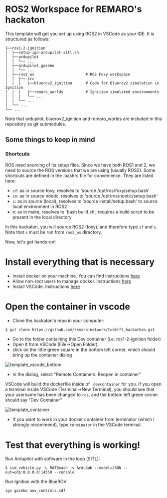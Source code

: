 # ROS2 Workspace for REMARO's hackaton
This template will get you set up using ROS2 in VSCode as your IDE.
It is structured as follows:
```
├──ros1-2-ignition
│  ├──setup-ign-ardupilot-sitl.sh
│  ├──ardupilot
|  |  └── ...
│  ├──ardupilot_gazebo
|  |  └── ...
│  ├──ros2_ws                       # ROS Foxy workspace
|  |  ├── src
|  |  |   ├──bluerov2_ignition      # Code for Bluerov2 simulation in Ignition
|  |  |   ├──remaro_worlds          # Ignition simulated environments
|  |  |   └── ...
│  |  └── ...
│  └── ...
└── ...
```

Note that ardupilot, bluerov2_ignition and remaro_worlds are included in this repository as git submodules.

## Some things to keep in mind

### Shortcuts
ROS need sourcing of its setup files. Since we have both ROS1 and 2, we need to source the ROS versions that we are using (usually ROS2).  Some shortcuts are defined in the .bashrc file for convenience. They are listed here:  
- `sf`: as in source foxy, resolves to 'source /opt/ros/foxy/setup.bash'  
- `sn`: as in source noetic, resolves to 'source /opt/ros/noetic/setup.bash'  
- `s`: as in source (local), resolves to 'source install/setup.bash' to source local environment in ROS2  
- `m`: as in make, resolves to 'bash build.sh', requires a build script to be present in the local directory  

In this hackaton, you will source ROS2 (foxy), and therefore type `sf` and `s`. Note that `s` must be run from `ros2_ws` directory.

Now, let's get hands-on!

# Install everything that is necessary

- Install docker on your machine. You can find instructions [here](https://docs.docker.com/engine/install/ubuntu/)
- Allow non-root users to manage docker. Instructions [here](https://docs.docker.com/engine/install/linux-postinstall/#manage-docker-as-a-non-root-user)
- Install VSCode. Instructions [here](https://code.visualstudio.com/download)

# Open the container in vscode
- Clone the hackaton's repo in your computer:
```Bash
$ git clone https://github.com/remaro-network/tudelft_hackathon.git
```
- Go to the folder containing this Dev container (i.e. ros1-2-ignition folder)
- Open it from VSCode (File->Open Folder).
- click on the little green square in the bottom left corner, which should bring up the container dialog

![template_vscode_bottom](https://user-images.githubusercontent.com/6098197/91332638-5d47b780-e781-11ea-9fb6-4d134dbfc464.png)

- In the dialog, select "Remote Containers: Reopen in container"

VSCode will build the dockerfile inside of `.devcontainer` for you.  If you open a terminal inside VSCode (Terminal->New Terminal), you should see that your username has been changed to `ros`, and the bottom left green corner should say "Dev Container"

![template_container](https://user-images.githubusercontent.com/6098197/91332895-adbf1500-e781-11ea-8afc-7a22a5340d4a.png)

- If you want to work in your docker container from terminator (which I strongly recommend), type `terminator` in the VSCode terminal.

# Test that everything is working!

Run Ardupilot with software in the loop (SITL):
```
$ sim_vehicle.py -L RATBeach -v ArduSub --model=JSON --out=udp:0.0.0.0:14550 --console
```
Run Ignition with the BlueROV
```
ign gazebo auv_controls.sdf
```
